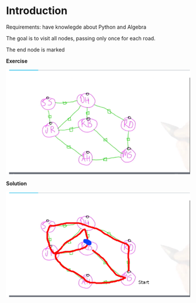 # Introduction

Requirements: have knowlegde about Python and Algebra

The goal is to visit all nodes, passing only once for each road.

The end node is marked

**Exercise**

![exercise](./social_network_intro.png)

**Solution**

![solution](./social_network_intro_edit.png)